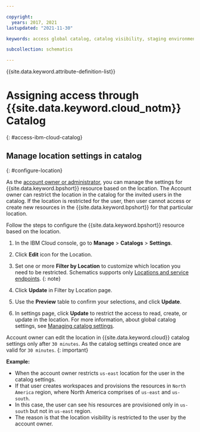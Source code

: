 ```yaml
---

copyright: 
  years: 2017, 2021
lastupdated: "2021-11-30"

keywords: access global catalog, catalog visibility, staging environment

subcollection: schematics

---
```


{{site.data.keyword.attribute-definition-list}}


# Assigning access through {{site.data.keyword.cloud_notm}} Catalog
{: #access-ibm-cloud-catalog}

## Manage location settings in catalog
{: #configure-location}

As the [account owner or administrator](/docs/account?topic=account-account-services#catalog-management-account-management), you can manage the settings for {{site.data.keyword.bpshort}} resource based on the location. The Account owner can restrict the location in the catalog for the invited users in the catalog. If the location is restricted for the user, then user cannot access or create new resources in the {{site.data.keyword.bpshort}} for that particular location.

Follow the steps to configure the {{site.data.keyword.bpshort}} resource based on the location.

1. In the IBM Cloud console, go to **Manage** > **Catalogs** > **Settings**. 
2. Click **Edit** icon for the Location.
3. Set one or more **Filter by Location** to customize which location you need to be restricted. 
   Schematics supports only [Locations and service endpoints](/docs/schematics?topic=schematics-locations).
   {: note}

4. Click **Update** in Filter by Location page.
5. Use the **Preview** table to confirm your selections, and click **Update**.
6. In settings page, click **Update** to restrict the access to read, create, or update in the location. For more information,  about global catalog settings, see [Managing catalog settings](/docs/account?topic=account-filter-account&interface=ui).

Account owner can edit the location in {{site.data.keyword.cloud}} catalog settings only after `30 minutes`. As the catalog settings created once are valid for `30 minutes`.
{: important}

**Example:**

- When the account owner restricts `us-east` location for the user in the catalog settings. 
- If that user creates workspaces and provisions the resources in `North America` region, where North America comprises of `us-east` and `us-south`. 
- In this case, the user can see his resources are provisioned only in `us-south` but not in `us-east` region. 
- The reason is that the location visibility is restricted to the user by the account owner.





